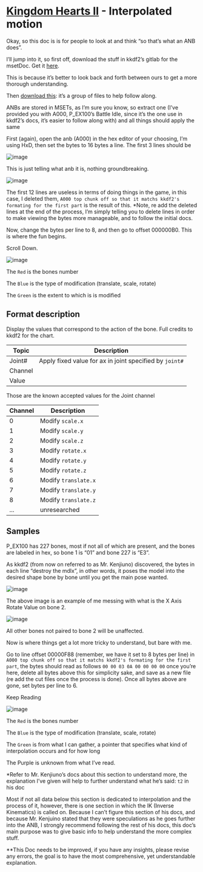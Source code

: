# [Kingdom Hearts II](../../index.md) - Interpolated motion

Okay, so this doc is is for people to look at and think “so that’s what an ANB does”.

I’ll jump into it, so first off, download the stuff in kkdf2’s gitlab for the msetDoc. Get it [here](https://gitlab.com/kenjiuno/msetDoc).

This is because it’s better to look back and forth between ours to get a more thorough understanding.

Then [download this](https://drive.google.com/file/d/1vVFq4DSlmXR7wTT1eoUKIFMAoihKzVeq/view?usp=sharing): it’s a group of files to help follow along.

ANBs are stored in MSETs, as I’m sure you know, so extract one (I’ve provided you with A000, P_EX100’s Battle Idle, since it’s the one use in kkdf2’s docs, it’s easier to follow along with) and all things should apply the same

First (again), open the anb (A000) in the hex editor of your choosing, I’m using HxD, then set the bytes to 16 bytes a line. The first 3 lines should be

![image](./images/image4.png)

This is just telling what anb it is, nothing groundbreaking.

![image](./images/image6.png)

The first 12 lines are useless in terms of doing things in the game, in this case, I deleted them, `A000 top chunk off so that it matchs kkdf2's formating for the first part` is the result of this. *Note, re add the deleted lines at the end of the process, I’m simply telling you to delete lines in order to make viewing the bytes more manageable, and to follow the initial docs.

Now, change the bytes per line to 8, and then go to offset 000000B0. This is where the fun begins.

Scroll Down.

![image](./images/image3.png)

The `Red` is the bones number

The `Blue` is the type of modification (translate, scale, rotate)

The `Green` is the extent to which is is modified

## Format description

Display the values that correspond to the action of the bone. Full credits to kkdf2 for the chart.

| Topic   | Description
|---------|----------------
| Joint#  | Apply fixed value for ax in joint specified by `joint#`
| Channel |
| Value   |

Those are the known accepted values for the Joint channel

| Channel | Description
|---------|---------------
| 0       | Modify `scale.x`
| 1       | Modify `scale.y`
| 2       | Modify `scale.z`
| 3       | Modify `rotate.x`
| 4       | Modify `rotate.y`
| 5       | Modify `rotate.z`
| 6       | Modify `translate.x`
| 7       | Modify `translate.y`
| 8       | Modify `translate.z`
| ...     | unresearched

## Samples

P_EX100 has 227 bones, most if not all of which are present, and the bones are labeled in hex, so bone 1 is “01” and  bone 227 is “E3”.

As kkdf2 (from now on referred to as Mr. Kenjiuno) discovered, the bytes in each line  “destroy the mdlx”, in other words, it poses the model into the desired shape bone by bone until you get the main pose wanted.

![image](./images/image5.png)

The above image is an example of me messing with what is the X Axis Rotate Value on bone 2.

![image](./images/image1.gif)

All other bones not paired to bone 2 will be unaffected.

Now is where things get a lot more tricky to understand, but bare with me.

Go to line offset 00000F88 (remember, we have it set to 8 bytes per line) in `A000 top chunk off so that it matchs kkdf2's formating for the first part`, the bytes should read as follows `00 00 03 0A 00 00 00 00` once you’re here, delete all bytes above this for simplicity sake, and save as a new file (re add the cut files once the process is done). Once all bytes above are gone, set bytes per line to 6.

Keep Reading

![image](./images/image2.png)

The `Red` is the bones number

The `Blue` is the type of modification (translate, scale, rotate)

The `Green` is from what I can gather, a pointer that specifies what kind of interpolation occurs and for how long

The Purple is unknown from what I’ve read.

*Refer to Mr. Kenjiuno’s docs about this section to understand more, the explanation I’ve given will help to further understand what he’s said: `t2` in his doc

Most if not all data below this section is dedicated to interpolation and the process of it, however, there is one section in which the IK (Inverse Kinematics) is called on. Because I can’t figure this section of his docs, and because Mr. Kenjuino stated that they were speculations as he goes further into the ANB, I strongly recommend following the rest of his docs, this doc’s main purpose was to give basic info to help understand the more complex stuff.

**This Doc needs to be improved, if you have any insights, please revise any errors, the goal is to have the most comprehensive, yet understandable explanation.
